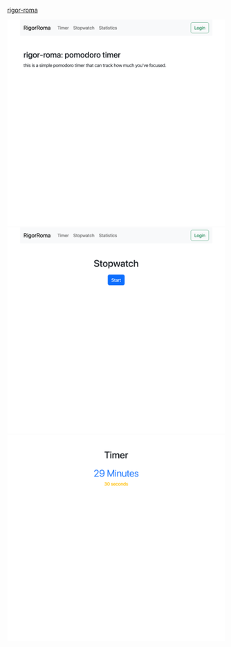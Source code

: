 [rigor-roma](https://rigor-roma.fly.dev/)

![homepage](./screenshots/home.png)
![stopwatch](./screenshots/stopwatch.png)
![countdown](./screenshots/countdown.png)